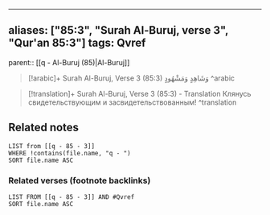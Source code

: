 
---
aliases: ["85:3", "Surah Al-Buruj, verse 3", "Qur'an 85:3"]
tags: Qvref
---

parent:: [[q - Al-Buruj (85)|Al-Buruj]]

> [!arabic]+ Surah Al-Buruj, Verse 3 (85:3)
> <span class="quran-arabic">وَشَاهِدٍ وَمَشْهُودٍ</span>
^arabic

> [!translation]+ Surah Al-Buruj, Verse 3 (85:3) - Translation
> Клянусь свидетельствующим и засвидетельствованным!
^translation



## Related notes
```dataview
LIST from [[q - 85 - 3]]
WHERE !contains(file.name, "q - ")
SORT file.name ASC
```

### Related verses (footnote backlinks)
```dataview
LIST FROM [[q - 85 - 3]] AND #Qvref
SORT file.name ASC
```

